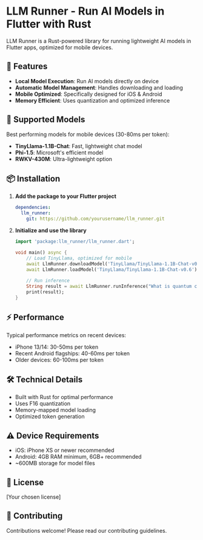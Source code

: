# LLM Runner - Run AI Models in Flutter with Rust

LLM Runner is a Rust-powered library for running lightweight AI models in Flutter apps, optimized for mobile devices.

## 🚀 Features
- **Local Model Execution**: Run AI models directly on device
- **Automatic Model Management**: Handles downloading and loading
- **Mobile Optimized**: Specifically designed for iOS & Android
- **Memory Efficient**: Uses quantization and optimized inference

## 📱 Supported Models
Best performing models for mobile devices (30-80ms per token):

- **TinyLlama-1.1B-Chat**: Fast, lightweight chat model
- **Phi-1.5**: Microsoft's efficient model
- **RWKV-430M**: Ultra-lightweight option

## 📦 Installation
1. **Add the package to your Flutter project**
   ```yaml
   dependencies:
     llm_runner:
       git: https://github.com/yourusername/llm_runner.git
   ```

2. **Initialize and use the library**
   ```dart
   import 'package:llm_runner/llm_runner.dart';

   void main() async {
       // Load TinyLlama, optimized for mobile
       await LlmRunner.downloadModel('TinyLlama/TinyLlama-1.1B-Chat-v0.6');
       await LlmRunner.loadModel('TinyLlama/TinyLlama-1.1B-Chat-v0.6');
       
       // Run inference
       String result = await LlmRunner.runInference("What is quantum computing?");
       print(result);
   }
   ```

## ⚡ Performance
Typical performance metrics on recent devices:
- iPhone 13/14: 30-50ms per token
- Recent Android flagships: 40-60ms per token
- Older devices: 60-100ms per token

## 🛠️ Technical Details
- Built with Rust for optimal performance
- Uses F16 quantization
- Memory-mapped model loading
- Optimized token generation

## ⚠️ Device Requirements
- iOS: iPhone XS or newer recommended
- Android: 4GB RAM minimum, 6GB+ recommended
- ~600MB storage for model files

## 📝 License
[Your chosen license]

## 🤝 Contributing
Contributions welcome! Please read our contributing guidelines.